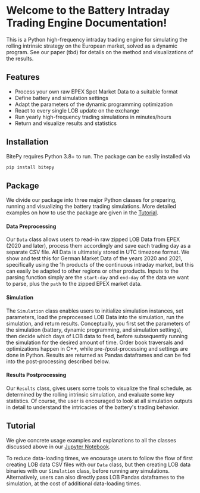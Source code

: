<!-- docs/index.md -->
# Welcome to the Battery Intraday Trading Engine Documentation!

This is a Python high-frequency intraday trading engine for simulating the rolling intrinsic strategy on the European market, solved as a dynamic program. See our paper (tbd) for details on the method and visualizations of the results.

## Features

- Process your own raw EPEX Spot Market Data to a suitable format
- Define battery and simulation settings
- Adapt the parameters of the dynamic programming optimization
- React to every single LOB update on the exchange
- Run yearly high-frequency trading simulations in minutes/hours
- Return and visualize results and statistics

## Installation

BitePy requires Python 3.8+ to run.
The package can be easily installed via

```sh
pip install bitepy
```

## Package

We divide our package into three major Python classes for preparing, running and visualizing the battery trading simulations. More detailed examples on how to use the package are given in the [Tutorial](#tutorial).

#### Data Preprocessing

Our `Data` class allows users to read-in raw zipped LOB Data from EPEX (2020 and later), process them accordingly and save each trading day as a separate CSV file. All Data is ultimately stored in UTC timezone format.
We show and test this for German Market Data of the years 2020 and 2021, specifically using the 1h products of the continuous intraday market, but this can easily be adapted to other regions or other products.
Inputs to the parsing function simply are the `start-day` and `end-day` of the data we want to parse, plus the `path` to the zipped EPEX market data.

#### Simulation
The `Simulation` class enables users to initialize simulation instances, set parameters, load the preprocessed LOB Data into the simulation, run the simulation, and return results.
Conceptually, you first set the parameters of the simulation (battery, dynamic programming, and simulation settings), then decide which days of LOB data to feed, before subsequently running the simulation for the desired amount of time. Order book traversals and optimizations happen in C++, while pre-/post-processing and settings are done in Python. Results are returned as Pandas dataframes and can be fed into the post-processing described below.

#### Results Postprocessing

Our `Results` class, gives users some tools to visualize the final schedule, as determined by the rolling intrinsic simulation, and evaluate some key statistics. Of course, the user is encouraged to look at all simulation outputs in detail to understand the intricacies of the battery's trading behavior.

## Tutorial

We give concrete usage examples and explanations to all the classes discussed above in our [Jupyter Notebook](https://github.com/dschaurecker/bitepy/blob/main/notebooks/package_tutorial.ipynb).

To reduce data-loading times, we encourage users to follow the flow of first creating LOB data CSV files with our `Data` class, but then creating LOB data binaries with our `Simulation` class, before running any simulations. Alternatively, users can also directly pass LOB Pandas dataframes to the simulation, at the cost of additional data-loading times.